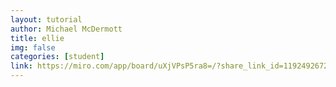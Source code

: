 ```yaml
---
layout: tutorial
author: Michael McDermott
title: ellie
img: false
categories: [student]
link: https://miro.com/app/board/uXjVPsP5ra8=/?share_link_id=119249267287
---
```

